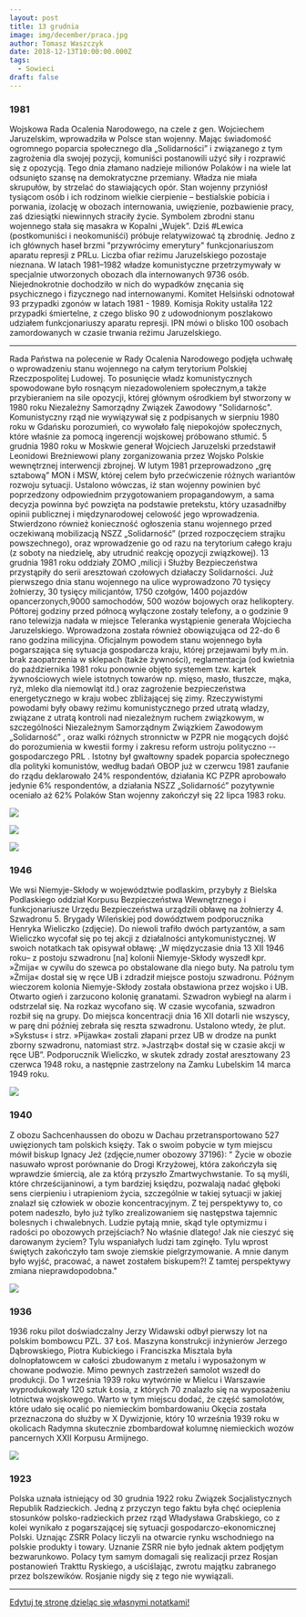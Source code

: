 ```yaml
---
layout: post
title: 13 grudnia
image: img/december/praca.jpg
author: Tomasz Waszczyk
date: 2018-12-13T10:00:00.000Z
tags:
  - Sowieci
draft: false
---
```


### 1981

Wojskowa Rada Ocalenia Narodowego, na czele z gen. Wojciechem Jaruzelskim, wprowadziła w Polsce stan wojenny. Mając świadomość ogromnego poparcia społecznego dla „Solidarności” i związanego z tym zagrożenia dla swojej pozycji, komuniści postanowili użyć siły i rozprawić się z opozycją. Tego dnia złamano nadzieje milionów Polaków i na wiele lat odsunięto szansę na demokratyczne przemiany. Władza nie miała skrupułów, by strzelać do stawiających opór. Stan wojenny przyniósł tysiącom osób i ich rodzinom wielkie cierpienie – bestialskie pobicia i porwania, izolację w obozach internowania, uwięzienie, pozbawienie pracy, zaś dziesiątki niewinnych straciły życie. Symbolem zbrodni stanu wojennego stała się masakra w Kopalni „Wujek”.
Dziś #Lewica (postkomuniści i neokomuniśći) próbuje relatywizować tą zbrodnię. Jedno z ich głównych haseł brzmi "przywrócimy emerytury" funkcjonariuszom aparatu represji z PRLu.
Liczba ofiar reżimu Jaruzelskiego pozostaje nieznana. W latach 1981–1982 władze komunistyczne przetrzymywały w specjalnie utworzonych obozach dla internowanych 9736 osób. Niejednokrotnie dochodziło w nich do wypadków znęcania się psychicznego i fizycznego nad internowanymi. Komitet Helsiński odnotował 93 przypadki zgonów w latach 1981 - 1989. Komisja Rokity ustaliła 122 przypadki śmiertelne, z czego blisko 90 z udowodnionym poszlakowo udziałem funkcjonariuszy aparatu represji. IPN mówi o blisko 100 osobach zamordowanych w czasie trwania reżimu Jaruzelskiego.

---

Rada Państwa na polecenie w Rady Ocalenia Narodowego podjęła uchwałę o wprowadzeniu stanu wojennego na całym terytorium Polskiej Rzeczpospolitej Ludowej. To posunięcie władz komunistycznych spowodowane było rosnącym niezadowoleniem społecznym,a także przybieraniem na sile opozycji, której głównym ośrodkiem był stworzony w 1980 roku Niezależny Samorządny Związek Zawodowy "Solidarnośc".
Komunistyczny rząd nie wywiązywał się z podpisanych w sierpniu 1980 roku w Gdańsku porozumień, co wywołało falę niepokojów społecznych, które właśnie za pomocą ingerencji wojskowej próbowano stłumić.
5 grudnia 1980 roku w Moskwie generał Wojciech Jaruzelski przedstawił Leonidowi Breżniewowi plany zorganizowania przez Wojsko Polskie wewnętrznej interwencji zbrojnej.
W lutym 1981 przeprowadzono „grę sztabową”
MON i MSW, której celem było przećwiczenie
różnych wariantów rozwoju sytuacji. Ustalono
wówczas, iż stan wojenny powinien być
poprzedzony odpowiednim przygotowaniem
propagandowym, a sama decyzja powinna być
powzięta na podstawie pretekstu, który
uzasadniłby opinii publicznej i międzynarodowej celowość jego wprowadzenia. Stwierdzono również konieczność ogłoszenia stanu wojennego
przed oczekiwaną mobilizacją NSZZ
„Solidarność” (przed rozpoczęciem strajku
powszechnego), oraz wprowadzenie go od
razu na terytorium całego kraju (z soboty na
niedzielę, aby utrudnić reakcję opozycji
związkowej).
13 grudnia 1981 roku oddziały ZOMO ,milicji i Służby Bezpieczeństwa przystąpiły do serii aresztowań czołowych działaczy Solidarności. Już pierwszego dnia stanu wojennego na ulice wyprowadzono 70 tysięcy żołnierzy, 30 tysięcy milicjantów, 1750 czołgów, 1400 pojazdów opancerzonych,9000 samochodów, 500 wozów bojowych oraz helikoptery. Półtorej godziny przed północą wyłączone zostały telefony, a o godzinie 9 rano telewizja nadała w miejsce Teleranka wystąpienie generała Wojciecha Jaruzelskiego. Wprowadzona została również obowiązująca od 22-do 6 rano godzina milicyjna.
Oficjalnym powodem stanu wojennego była
pogarszająca się sytuacja gospodarcza kraju,
której przejawami były m.in. brak zaopatrzenia
w sklepach (także żywności), reglamentacja
(od kwietnia do października 1981 roku ponownie objęto systemem tzw. kartek żywnościowych wiele istotnych towarów np. mięso, masło, tłuszcze, mąka, ryż, mleko dla niemowląt itd.) oraz zagrożenie bezpieczeństwa energetycznego w kraju wobec zbliżającej się zimy. Rzeczywistymi powodami były obawy reżimu komunistycznego przed utratą władzy, związane z utratą kontroli nad niezależnym ruchem związkowym, w szczególności Niezależnym Samorządnym Związkiem Zawodowym „Solidarność” , oraz walki różnych stronnictw w PZPR nie mogących dojść do porozumienia w kwestii formy i zakresu reform ustroju polityczno --gospodarczego PRL .
Istotny był gwałtowny spadek poparcia
społecznego dla polityki komunistów, według
badań OBOP już w czerwcu 1981 zaufanie do
rządu deklarowało 24% respondentów,
działania KC PZPR aprobowało jedynie 6%
respondentów, a działania NSZZ „Solidarność”
pozytywnie oceniało aż 62% Polaków
Stan wojenny zakończył się 22 lipca 1983 roku.

<img src="./img/december/jaruzelski-wojenny.jpg"/><br>

<img src="./img/december/7170.jpg"/><br>

<img src="./img/december/stan-wojenny.jpg"/><br>

### 1946

We wsi Niemyje-Skłody w województwie podlaskim, przybyły z Bielska Podlaskiego oddział Korpusu Bezpieczeństwa Wewnętrznego i funkcjonariusze Urzędu Bezpieczeństwa urządzili obławę na żołnierzy 4. Szwadronu 5. Brygady Wileńskiej pod dowództwem podporucznika Henryka Wieliczko (zdjęcie). Do niewoli trafiło dwóch partyzantów, a sam Wieliczko wycofał się po tej akcji z działalności antykomunistycznej. W swoich notatkach tak opisywał obławę:
„W międzyczasie dnia 13 XII 1946 roku– z postoju szwadronu [na] kolonii Niemyje-Skłody wyszedł kpr. »Żmija« w cywilu do szewca po obstalowane dla niego buty. Na patrolu tym »Żmija« dostał się w ręce UB i zdradził miejsce postoju szwadronu. Późnym wieczorem kolonia Niemyje-Skłody została obstawiona przez wojsko i UB. Otwarto ogień i zarzucono kolonię granatami. Szwadron wybiegł na alarm i odstrzelał się. Na rozkaz wycofano się. W czasie wycofania, szwadron rozbił się na grupy. Do miejsca koncentracji dnia 16 XII dotarli nie wszyscy, w parę dni później zebrała się reszta szwadronu. Ustalono wtedy, że plut. »Sykstus« i strz. »Pijawka« zostali złapani przez UB w drodze na punkt zborny szwadronu, natomiast strz. »Jastrząb« dostał się w czasie akcji w ręce UB”.
Podporucznik Wieliczko, w skutek zdrady został aresztowany 23 czerwca 1948 roku, a następnie zastrzelony na Zamku Lubelskim 14 marca 1949 roku.

<img src="./img/december/wieliczko.jpg"/><br>

### 1940

Z obozu Sachcenhaussen do obozu w Dachau przetransportowano 527 uwięzionych tam polskich księży. Tak o swoim pobycie w tym miejscu mówił biskup Ignacy Jeż (zdjęcie,numer obozowy 37196):
" Życie w obozie nasuwało wprost
porównanie do Drogi Krzyżowej, która zakończyła się wprawdzie śmiercią, ale za którą przyszło Zmartwychwstanie. To są myśli, które chrześcijaninowi, a tym bardziej księdzu,
pozwalają nadać głęboki sens cierpieniu i
utrapieniom życia, szczególnie w takiej sytuacji w jakiej znalazł się człowiek w obozie
koncentracyjnym. Z tej perspektywy to, co potem nadeszło, było już tylko zrealizowaniem się następstwa tajemnic bolesnych i chwalebnych.
Ludzie pytają mnie, skąd tyle optymizmu i
radości po obozowych przejściach? No właśnie dlatego! Jak nie cieszyć się darowanym życiem?
Tylu wspaniałych ludzi tam zginęło. Tylu wprost świętych zakończyło tam swoje ziemskie pielgrzymowanie. A mnie danym było wyjść, pracować, a nawet zostałem biskupem?! Z tamtej perspektywy zmiana nieprawdopodobna."

<img src="./img/december/ingacy-jez.jpg"/><br>

### 1936

1936 roku pilot doświadczalny Jerzy Widawski odbył pierwszy lot na polskim bombowcu PZL. 37 Łoś. Maszyna konstrukcji inżynierów Jerzego Dąbrowskiego, Piotra Kubickiego i Franciszka Misztala była dolnopłatowcem w całości zbudowanym z metalu i wyposażonym w chowane podwozie. Mimo pewnych zastrzeżeń samolot wszedł do produkcji. Do 1 września 1939 roku wytwórnie w Mielcu i Warszawie wyprodukowały 120 sztuk Łosia, z których 70 znalazło się na wyposażeniu lotnictwa wojskowego. Warto w tym miejscu dodać, że część samolotów, które udało się ocalić po niemieckim bombardowaniu Okęcia została przeznaczona do służby w X Dywizjonie, który 10 września 1939 roku w okolicach Radymna skutecznie zbombardował kolumnę niemieckich wozów pancernych XXII Korpusu Armijnego.

<img src="./img/december/pzl.jpg"/><br>

### 1923

Polska uznała istniejący od 30 grudnia 1922 roku Związek Socjalistycznych Republik Radzieckich. Jedną z przyczyn tego faktu była chęć ocieplenia stosunków polsko-radzieckich przez rząd Władysława Grabskiego, co z kolei wynikało z pogarszającej się sytuacji gospodarczo-ekonomicznej Polski. Uznając ZSRR Polacy liczyli na otwarcie rynku wschodniego na polskie produkty i towary.
Uznanie ZSRR nie było jednak aktem podjętym bezwarunkowo. Polacy tym samym domagali się realizacji przez Rosjan postanowień Trakttu Ryskiego, a uściślając, zwrotu majątku zabranego przez bolszewików.
Rosjanie nigdy się z tego nie wywiązali.

---

<a href="https://github.com/TomaszWaszczyk/historia.waszczyk.com/edit/master/src/content/december-13.md" target="_blank">Edytuj tę stronę dzieląc się własnymi notatkami!</a>
